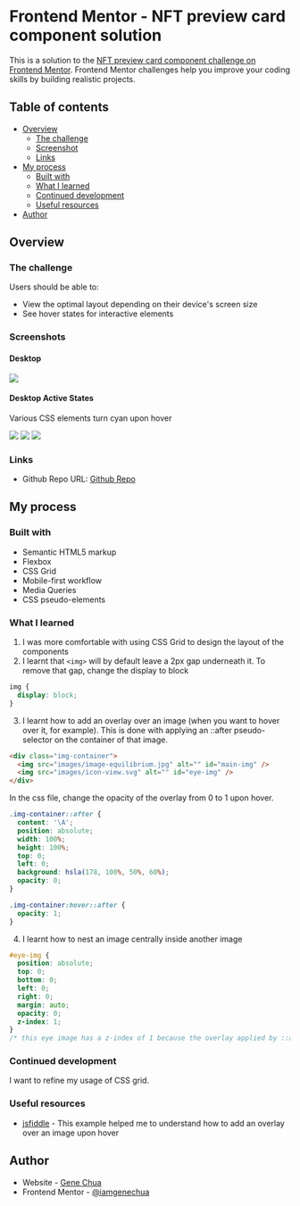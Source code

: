 # Frontend Mentor - NFT preview card component solution

This is a solution to the [NFT preview card component challenge on Frontend Mentor](https://www.frontendmentor.io/challenges/nft-preview-card-component-SbdUL_w0U). Frontend Mentor challenges help you improve your coding skills by building realistic projects.

## Table of contents

- [Overview](#overview)
  - [The challenge](#the-challenge)
  - [Screenshot](#screenshot)
  - [Links](#links)
- [My process](#my-process)
  - [Built with](#built-with)
  - [What I learned](#what-i-learned)
  - [Continued development](#continued-development)
  - [Useful resources](#useful-resources)
- [Author](#author)

## Overview

### The challenge

Users should be able to:

- View the optimal layout depending on their device's screen size
- See hover states for interactive elements

### Screenshots

#### Desktop

![](./screenshots/desktop.png)

#### Desktop Active States

Various CSS elements turn cyan upon hover

![](./screenshots/desktop-active1.png)
![](./screenshots/desktop-active2.png)
![](./screenshots/desktop-active3.png)

### Links

- Github Repo URL: [Github Repo](https://github.com/iamgenechua/NFT-preview-card-component.git)

## My process

### Built with

- Semantic HTML5 markup
- Flexbox
- CSS Grid
- Mobile-first workflow
- Media Queries
- CSS pseudo-elements

### What I learned

1. I was more comfortable with using CSS Grid to design the layout of the components
2. I learnt that `<img>` will by default leave a 2px gap underneath it. To remove that gap, change the display to block

```css
img {
  display: block;
}
```

3. I learnt how to add an overlay over an image (when you want to hover over it, for example). This is done with applying an ::after pseudo-selector on the container of that image.

```html
<div class="img-container">
  <img src="images/image-equilibrium.jpg" alt="" id="main-img" />
  <img src="images/icon-view.svg" alt="" id="eye-img" />
</div>
```

In the css file, change the opacity of the overlay from 0 to 1 upon hover.

```css
.img-container::after {
  content: '\A';
  position: absolute;
  width: 100%;
  height: 100%;
  top: 0;
  left: 0;
  background: hsla(178, 100%, 50%, 60%);
  opacity: 0;
}

.img-container:hover::after {
  opacity: 1;
}
```

4. I learnt how to nest an image centrally inside another image

```css
#eye-img {
  position: absolute;
  top: 0;
  bottom: 0;
  left: 0;
  right: 0;
  margin: auto;
  opacity: 0;
  z-index: 1;
}
/* this eye image has a z-index of 1 because the overlay applied by ::after would cover it. z-index of 1 is necessary for the eye to be visible */
```

### Continued development

I want to refine my usage of CSS grid.

### Useful resources

- [jsfiddle](http://jsfiddle.net/39vs6op5/3/) - This example helped me to understand how to add an overlay over an image upon hover

## Author

- Website - [Gene Chua](https://www.genechua.com)
- Frontend Mentor - [@iamgenechua](https://www.frontendmentor.io/profile/iamgenechua)

